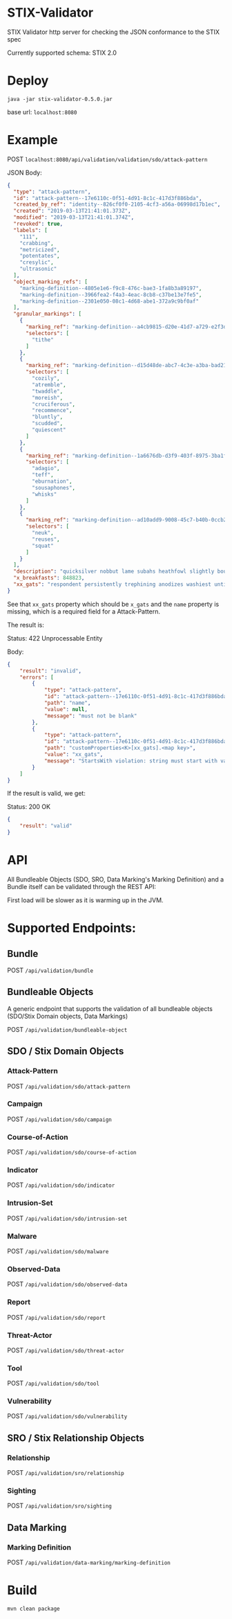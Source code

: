 # STIX-Validator
STIX Validator http server for checking the JSON conformance to the STIX spec

Currently supported schema: STIX 2.0

# Deploy

`java -jar stix-validator-0.5.0.jar`

base url: `localhost:8080`


# Example

POST `localhost:8080/api/validation/validation/sdo/attack-pattern`

JSON Body:

```json
{
  "type": "attack-pattern",
  "id": "attack-pattern--17e6110c-0f51-4d91-8c1c-417d3f886bda",
  "created_by_ref": "identity--826cf0f0-2105-4cf3-a56a-06998d17b1ec",
  "created": "2019-03-13T21:41:01.373Z",
  "modified": "2019-03-13T21:41:01.374Z",
  "revoked": true,
  "labels": [
    "111",
    "crabbing",
    "metricized",
    "potentates",
    "cresylic",
    "ultrasonic"
  ],
  "object_marking_refs": [
    "marking-definition--4805e1e6-f9c8-476c-bae3-1fa8b3a89197",
    "marking-definition--3966fea2-f4a3-4eac-8cb8-c37be13e7fe5",
    "marking-definition--2301e050-08c1-4d68-abe1-372a9c9bf0af"
  ],
  "granular_markings": [
    {
      "marking_ref": "marking-definition--a4cb9815-d20e-41d7-a729-e2f3d432144f",
      "selectors": [
        "tithe"
      ]
    },
    {
      "marking_ref": "marking-definition--d15d48de-abc7-4c3e-a3ba-bad2198478c4",
      "selectors": [
        "cozily",
        "atremble",
        "twaddle",
        "moreish",
        "cruciferous",
        "recommence",
        "bluntly",
        "scudded",
        "quiescent"
      ]
    },
    {
      "marking_ref": "marking-definition--1a6676db-d3f9-403f-8975-3ba1f8f983a6",
      "selectors": [
        "adagio",
        "teff",
        "eburnation",
        "sousaphones",
        "whisks"
      ]
    },
    {
      "marking_ref": "marking-definition--ad10add9-9008-45c7-b40b-0ccb27bb9c27",
      "selectors": [
        "neuk",
        "reuses",
        "squat"
      ]
    }
  ],
  "description": "quicksilver nobbut lame subahs heathfowl slightly bountifulness vitellines creepies custom both boldly darkly unwooded",
  "x_breakfasts": 848823,
  "xx_gats": "respondent persistently trephining anodizes washiest untimely jibe"
}
```

See that `xx_gats` property which should be `x_gats` and the `name` property is missing, which is a required field for a Attack-Pattern.

The result is:

Status: 422 Unprocessable Entity

Body:

```json
{
    "result": "invalid",
    "errors": [
        {
            "type": "attack-pattern",
            "id": "attack-pattern--17e6110c-0f51-4d91-8c1c-417d3f886bda",
            "path": "name",
            "value": null,
            "message": "must not be blank"
        },
        {
            "type": "attack-pattern",
            "id": "attack-pattern--17e6110c-0f51-4d91-8c1c-417d3f886bda",
            "path": "customProperties<K>[xx_gats].<map key>",
            "value": "xx_gats",
            "message": "StartsWith violation: string must start with value: x_, but provided value: xx_gats"
        }
    ]
}
```

If the result is valid, we get:

Status: 200 OK

```json
{
    "result": "valid"
}
```

# API

All Bundleable Objects (SDO, SRO, Data Marking's Marking Definition) and a Bundle itself can be validated through the REST API:

First load will be slower as it is warming up in the JVM.


# Supported Endpoints:

## Bundle

POST `/api/validation/bundle`

## Bundleable Objects

A generic endpoint that supports the validation of all bundleable objects (SDO/Stix Domain objects, Data Markings)

POST `/api/validation/bundleable-object`

## SDO / Stix Domain Objects


### Attack-Pattern

POST `/api/validation/sdo/attack-pattern`

### Campaign

POST `/api/validation/sdo/campaign`

### Course-of-Action

POST `/api/validation/sdo/course-of-action`

### Indicator

POST `/api/validation/sdo/indicator`

### Intrusion-Set

POST `/api/validation/sdo/intrusion-set`

### Malware

POST `/api/validation/sdo/malware`

### Observed-Data

POST `/api/validation/sdo/observed-data`

### Report

POST `/api/validation/sdo/report`

### Threat-Actor

POST `/api/validation/sdo/threat-actor`

### Tool

POST `/api/validation/sdo/tool`

### Vulnerability

POST `/api/validation/sdo/vulnerability`

## SRO / Stix Relationship Objects

### Relationship

POST `/api/validation/sro/relationship`

### Sighting

POST `/api/validation/sro/sighting`

## Data Marking

### Marking Definition

POST `/api/validation/data-marking/marking-definition`


# Build

`mvn clean package`